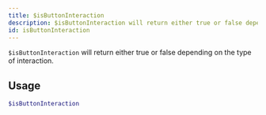 ```yaml
---
title: $isButtonInteraction 
description: $isButtonInteraction will return either true or false depending on the type of the interaction.
id: isButtonInteraction
---
```


`$isButtonInteraction` will return either true or false depending on the type of interaction.

## Usage

```php
$isButtonInteraction
```
